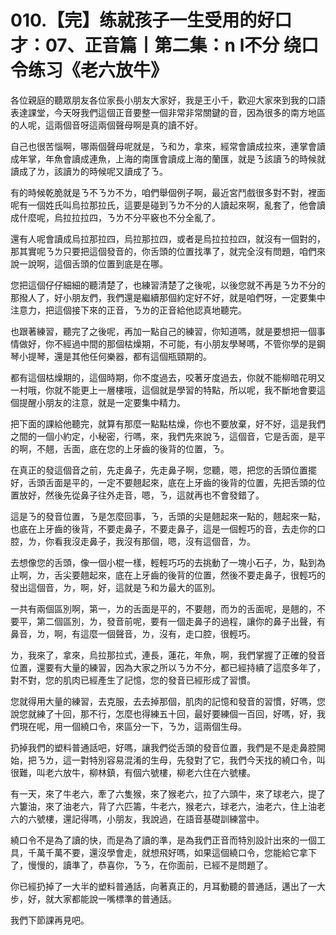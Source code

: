 # 010.【完】练就孩子一生受用的好口才：07、正音篇丨第二集：n l不分 绕口令练习《老六放牛》

各位親庭的聽眾朋友各位家長小朋友大家好，我是王小千，歡迎大家來到我的口語表達課堂，今天呀我們這個正音要整一個非常非常關鍵的音，因為很多的南方地區的人呢，這兩個音呀這兩個聲母啊是真的讀不好。

自己也很苦惱啊，哪兩個聲母呢就是，ㄋ和ㄌ，拿來，經常會讀成拉來，連掌會讀成年掌，年魚會讀成連魚，上海的南匯會讀成上海的蘭匯，就是ㄋ該讀ㄋ的時候就讀成了ㄌ，該讀ㄌ的時候呢又讀成了ㄋ。

有的時候乾脆就是ㄋ不ㄋㄌ不ㄌ，咱們舉個例子啊，最近宮鬥戲很多對不對，裡面呢有一個姓氏叫烏拉那拉氏，這要是碰到ㄋㄌ不分的人讀起來啊，亂套了，他會讀成什麼呢，烏拉拉拉四，ㄋㄌ不分平竅也不分全亂了。

還有人呢會讀成烏拉那拉四，烏拉那拉四，或者是烏拉拉拉四，就沒有一個對的，那其實呢ㄋㄌ只要把這個發音的，你舌頭的位置找準了，就完全沒有問題，咱們來說一說啊，這個舌頭的位置到底是在哪。

您把這個仔仔細細的聽清楚了，也練習清楚了之後呢，以後您就不再是ㄋㄌ不分的那撥人了，好小朋友們，我們還是繼續那個約定好不好，就是咱們呀，一定要集中注意力，把這個接下來的正音，ㄋㄌ的正音給他認真地聽完。

也跟著練習，聽完了之後呢，再加一點自己的練習，你知道嗎，就是要想把一個事情做好，你不經過中間的那個枯燥期，不可能，有小朋友學琴嗎，不管你學的是鋼琴小提琴，還是其他任何樂器，都有這個瓶頸期的。

都有這個枯燥期的，這個時期，你不度過去，咬著牙度過去，你就不能柳暗花明又一村哦，你就不能更上一層樓哦，這個就是學習的特點，所以呢，我不斷地會要這個提醒小朋友的注意，就是一定要集中精力。

把下面的課給他聽完，就算有那麼一點點枯燥，你也不要放棄，好不好，這是我們之間的一個小約定，小秘密，行嗎，來，我們先來說ㄋ，這個音，它是舌面，是平的啊，不翹，舌面，底在您的上牙齒的後背的位置，ㄋ。

在真正的發這個音之前，先走鼻子，先走鼻子啊，您聽，嗯，把您的舌頭位置擺好，舌頭舌面是平的，一定不要翹起來，底在上牙齒的後背的位置，先把舌頭的位置放好，然後先從鼻子往外走音，嗯，ㄋ，這就再也不會發錯了。

這是ㄋ的發音位置，ㄋ是怎麼回事，ㄋ，舌頭的尖是翹起來一點的，翹起來一點，也底在上牙齒的後背，不要走鼻子，不要走鼻子，這是一個輕巧的音，去走你的口腔，ㄌ，你看我沒走鼻子，我沒有那個，嗯，沒有這個音，ㄌ。

去想像您的舌頭，像一個小棍一樣，輕輕巧巧的去挑動了一塊小石子，ㄌ，點到為止啊，ㄌ，舌尖要翹起來，底在上牙齒的後背的位置，然後不要走鼻子，很輕巧的發出這個音，ㄌ，啊，好，這就是ㄋ和ㄌ最大的區別。

一共有兩個區別啊，第一，ㄌ的舌面是平的，不要翹，而ㄌ的舌面呢，是翹的，不要平，第二個區別，ㄌ，發音前呢，要有一個走鼻子的過程，讓你的鼻子出聲，有鼻音，ㄌ，啊，有這麼一個聲音，ㄌ，沒有，走口腔，很輕巧。

ㄌ，我來了，拿來，烏拉那拉式，連長，蓮花，年魚，啊，我們掌握了正確的發音位置，還要有大量的練習，因為大家之所以ㄋㄌ不分，都已經持續了這麼多年了，對不對，您的肌肉已經產生了記憶，您的發音已經形成了習慣。

您就得用大量的練習，去克服，去去掉那個，肌肉的記憶和發音的習慣，好嗎，您說您就練了十回，那不行，怎麼也得練五十回，最好要練個一百回，好嗎，好，我們現在呢，用一個繞口令，來區分一下，ㄋㄌ，這兩個生母。

扔掉我們的塑料普通話吧，好嗎，讓我們從舌頭的發音位置，我們是不是走鼻腔開始，把ㄋㄌ，這一對特別容易混淆的生母，先發對了它，我們今天找的繞口令，叫很難，叫老六放牛，柳林鎮，有個六號樓，柳老六住在六號樓。

有一天，來了牛老六，牽了六隻猴，來了猴老六，拉了六頭牛，來了球老六，提了六簍油，來了油老六，背了六匹籌，牛老六，猴老六，球老六，油老六，住上油老六的六號樓，還記得嗎，小朋友，我說過，在語音基礎訓練當中。

繞口令不是為了讀的快，而是為了讀的準，是為我們正音而特別設計出來的一個工具，千萬千萬不要，還沒學會走，就想飛好嗎，如果這個繞口令，您能給它拿下了，慢慢的，讀準了，恭喜你，ㄋㄋ，在你面前，已經不是問題了。

你已經扔掉了一大半的塑料普通話，向著真正的，月耳動聽的普通話，邁出了一大步，好，就大家都能說一嘴標準的普通話。

我們下節課再見吧。